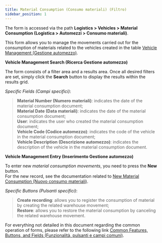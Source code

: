 ```yaml
---
title: Material Consumption (Consumo materiali) (Filtro)
sidebar_position: 1
---
```


The form is accessed via the path **Logistics > Vehicles > Material Consumption (Logistica > Automezzi > Consumo materiali)**.

This form allows you to manage the movements carried out for the consumption of materials related to the vehicles created in the table [Vehicle Management (Gestione automezzo)](/docs/logistics/motorvehicles/motorvehicle-management).

**Vehicle Management Search (Ricerca Gestione automezzo)**

The form consists of a filter area and a results area. Once all desired filters are set, simply click the **Search** button to display the results within the results grid.

*Specific Fields (Campi specifici)*: 

> **Material Number (Numero materiali)**: indicates the date of the material consumption document;          
> **Material Date (Data materiali)**: indicates the date of the material consumption document;         
> **User**: indicates the user who created the material consumption document;      
> **Vehicle Code (Codice automezzo)**: indicates the code of the vehicle in the material consumption document;               
> **Vehicle Description (Descrizione automezzo)**: indicates the description of the vehicle in the material consumption document.             

**Vehicle Management Entry (Inserimento Gestione automezzo)**

To enter new *material consumption movements*, you need to press the **New** button.    
For the new record, see the documentation related to [New Material Consumption (Nuovo consumo materiali)](/docs/logistics/motorvehicles/material-consumption/new-material-consumption).

*Specific Buttons (Pulsanti specifici)*: 

> **Create recording**: allows you to register the consumption of material by creating the related warehouse movement;        
> **Restore**: allows you to restore the material consumption by canceling the related warehouse movement.

For everything not detailed in this document regarding the common operation of forms, please refer to the following link [Common Features, Buttons, and Fields (Funzionalità, pulsanti e campi comuni)](/docs/guide/common).